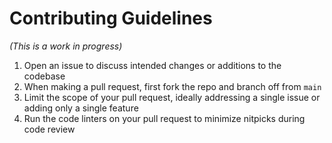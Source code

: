 # Contributing Guidelines
_(This is a work in progress)_

1. Open an issue to discuss intended changes or additions to the codebase
2. When making a pull request, first fork the repo and branch off from `main`
3. Limit the scope of your pull request, ideally addressing a single issue or adding only a single feature
4. Run the code linters on your pull request to minimize nitpicks during code review
